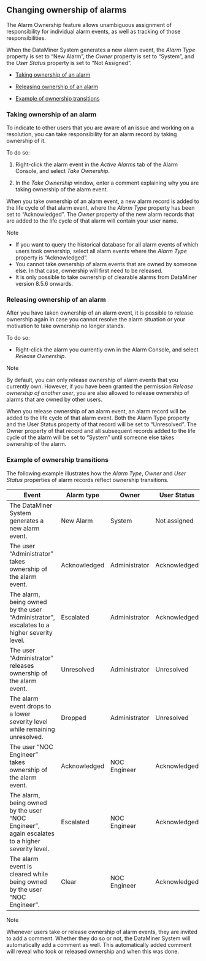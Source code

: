 ## Changing ownership of alarms

The Alarm Ownership feature allows unambiguous assignment of responsibility for individual alarm events, as well as tracking of those responsibilities.

When the DataMiner System generates a new alarm event, the *Alarm Type* property is set to “New Alarm”, the *Owner* property is set to “System”, and the *User Status* property is set to “Not Assigned”.

- [Taking ownership of an alarm](#taking-ownership-of-an-alarm)

- [Releasing ownership of an alarm](#releasing-ownership-of-an-alarm)

- [Example of ownership transitions](#example-of-ownership-transitions)

### Taking ownership of an alarm

To indicate to other users that you are aware of an issue and working on a resolution, you can take responsibility for an alarm record by taking ownership of it.

To do so:

1. Right-click the alarm event in the *Active Alarms* tab of the Alarm Console, and select *Take Ownership*.

2. In the *Take Ownership* window, enter a comment explaining why you are taking ownership of the alarm event.

When you take ownership of an alarm event, a new alarm record is added to the life cycle of that alarm event, where the *Alarm Type* property has been set to “Acknowledged”. The *Owner* property of the new alarm records that are added to the life cycle of that alarm will contain your user name.

> [!NOTE]
> - If you want to query the historical database for all alarm events of which users took ownership, select all alarm events where the *Alarm Type* property is “Acknowledged”.
> - You cannot take ownership of alarm events that are owned by someone else. In that case, ownership will first need to be released.
> - It is only possible to take ownership of clearable alarms from DataMiner version 8.5.6 onwards.

### Releasing ownership of an alarm

After you have taken ownership of an alarm event, it is possible to release ownership again in case you cannot resolve the alarm situation or your motivation to take ownership no longer stands.

To do so:

- Right-click the alarm you currently own in the Alarm Console, and select *Release Ownership*.

> [!NOTE]
> By default, you can only release ownership of alarm events that you currently own. However, if you have been granted the permission *Release ownership of another user*, you are also allowed to release ownership of alarms that are owned by other users.

When you release ownership of an alarm event, an alarm record will be added to the life cycle of that alarm event. Both the Alarm Type property and the User Status property of that record will be set to “Unresolved”. The Owner property of that record and all subsequent records added to the life cycle of the alarm will be set to “System” until someone else takes ownership of the alarm.

### Example of ownership transitions

The following example illustrates how the *Alarm Type*, *Owner* and *User Status* properties of alarm records reflect ownership transitions.

| Event                                                                                          | Alarm type   | Owner         | User Status  |
|------------------------------------------------------------------------------------------------|--------------|---------------|--------------|
| The DataMiner System generates a new alarm event.                                              | New Alarm    | System        | Not assigned |
| The user “Administrator” takes ownership of the alarm event.                                   | Acknowledged | Administrator | Acknowledged |
| The alarm, being owned by the user “Administrator”, escalates to a higher severity level.      | Escalated    | Administrator | Acknowledged |
| The user “Administrator” releases ownership of the alarm event.                                | Unresolved   | Administrator | Unresolved   |
| The alarm event drops to a lower severity level while remaining unresolved.                    | Dropped      | Administrator | Unresolved   |
| The user “NOC Engineer” takes ownership of the alarm event.                                    | Acknowledged | NOC Engineer  | Acknowledged |
| The alarm, being owned by the user “NOC Engineer”, again escalates to a higher severity level. | Escalated    | NOC Engineer  | Acknowledged |
| The alarm event is cleared while being owned by the user “NOC Engineer”.                       | Clear        | NOC Engineer  | Acknowledged |

> [!NOTE]
> Whenever users take or release ownership of alarm events, they are invited to add a comment. Whether they do so or not, the DataMiner System will automatically add a comment as well. This automatically added comment will reveal who took or released ownership and when this was done.
>
